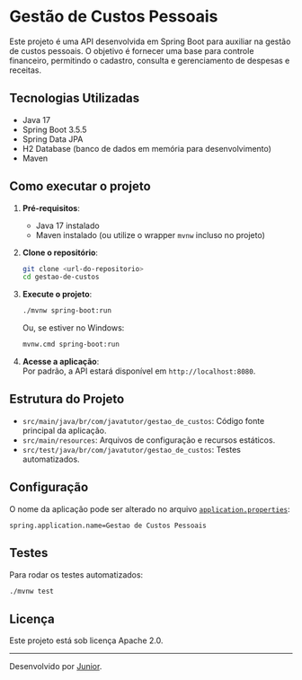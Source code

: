 # Gestão de Custos Pessoais

Este projeto é uma API desenvolvida em Spring Boot para auxiliar na gestão de custos pessoais. O objetivo é fornecer uma base para controle financeiro, permitindo o cadastro, consulta e gerenciamento de despesas e receitas.

## Tecnologias Utilizadas

- Java 17
- Spring Boot 3.5.5
- Spring Data JPA
- H2 Database (banco de dados em memória para desenvolvimento)
- Maven

## Como executar o projeto

1. **Pré-requisitos**:  
   - Java 17 instalado  
   - Maven instalado (ou utilize o wrapper `mvnw` incluso no projeto)

2. **Clone o repositório**:

   ```sh
   git clone <url-do-repositorio>
   cd gestao-de-custos
   ```

3. **Execute o projeto**:

   ```sh
   ./mvnw spring-boot:run
   ```

   Ou, se estiver no Windows:

   ```sh
   mvnw.cmd spring-boot:run
   ```

4. **Acesse a aplicação**:  
   Por padrão, a API estará disponível em `http://localhost:8080`.

## Estrutura do Projeto

- `src/main/java/br/com/javatutor/gestao_de_custos`: Código fonte principal da aplicação.
- `src/main/resources`: Arquivos de configuração e recursos estáticos.
- `src/test/java/br/com/javatutor/gestao_de_custos`: Testes automatizados.

## Configuração

O nome da aplicação pode ser alterado no arquivo [`application.properties`](src/main/resources/application.properties):

```
spring.application.name=Gestao de Custos Pessoais
```

## Testes

Para rodar os testes automatizados:

```sh
./mvnw test
```

## Licença

Este projeto está sob licença Apache 2.0.

---

Desenvolvido por [Junior](https://github.com/JMustang).
